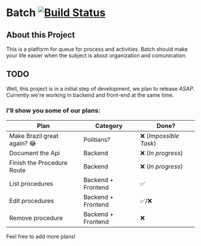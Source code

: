 # Batch [![Build Status](https://travis-ci.com/enieber/batch.svg?branch=master)](https://travis-ci.com/enieber/batch)

## About this Project

This is a platform for queue for process and activities.
Batch should make your life easier when the subject is about organization and comunication.

## TODO

Well, this project is in a initial step of development, we plan to release _ASAP_.
Currently we're working in backend and front-end at the same time.

### I'll show you some of our plans:

| Plan                        | Category           | Done?                  |
| --------------------------- | ------------------ | ---------------------- |
| Make Brazil great again? 😂 | Politians?         | ❌ (_Impossible Task_) |
| Document the Api            | Backend            | ❌ (_In progress_)     |
| Finish the Procedure Route  | Backend            | ❌ (_In progress_)     |
| List procedures             | Backend + Frontend | ✅                     |
| Edit procedures             | Backend + Frontend | ✅/❌                  |
| Remove procedure            | Backend + Frontend | ❌                     |

Feel free to add more plans!
